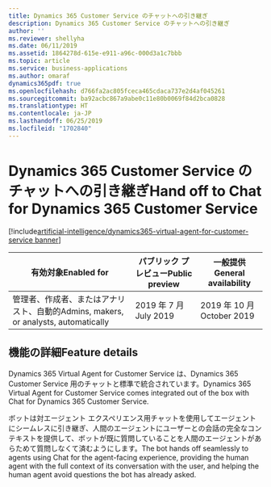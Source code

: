 ```yaml
---
title: Dynamics 365 Customer Service のチャットへの引き継ぎ
description: Dynamics 365 Customer Service のチャットへの引き継ぎ
author: ''
ms.reviewer: shellyha
ms.date: 06/11/2019
ms.assetid: 1864278d-615e-e911-a96c-000d3a1c7bbb
ms.topic: article
ms.service: business-applications
ms.author: omaraf
dynamics365pdf: true
ms.openlocfilehash: d766fa2ac805fceca465cdaca737e2d4af045261
ms.sourcegitcommit: ba92acbc867a9abe0c11e80b0069f84d2bca0828
ms.translationtype: HT
ms.contentlocale: ja-JP
ms.lasthandoff: 06/25/2019
ms.locfileid: "1702840"
---
```

# <a name="hand-off-to-chat-for-dynamics-365-customer-service"></a><span data-ttu-id="aec1c-103">Dynamics 365 Customer Service のチャットへの引き継ぎ</span><span class="sxs-lookup"><span data-stu-id="aec1c-103">Hand off to Chat for Dynamics 365 Customer Service</span></span>
[!include[artificial-intelligence/dynamics365-virtual-agent-for-customer-service banner](../includes/artificial-intelligence/dynamics365-virtual-agent-for-customer-service.md)]

| <span data-ttu-id="aec1c-104">有効対象</span><span class="sxs-lookup"><span data-stu-id="aec1c-104">Enabled for</span></span>    |  <span data-ttu-id="aec1c-105">パブリック プレビュー</span><span class="sxs-lookup"><span data-stu-id="aec1c-105">Public preview</span></span> | <span data-ttu-id="aec1c-106">一般提供</span><span class="sxs-lookup"><span data-stu-id="aec1c-106">General availability</span></span> | 
| ---------- | ---------- |---------- |
|<span data-ttu-id="aec1c-107">管理者、作成者、またはアナリスト、自動的</span><span class="sxs-lookup"><span data-stu-id="aec1c-107">Admins, makers, or analysts, automatically</span></span>|<span data-ttu-id="aec1c-108">2019 年 7 月</span><span class="sxs-lookup"><span data-stu-id="aec1c-108">July 2019</span></span>| <span data-ttu-id="aec1c-109">2019 年 10 月</span><span class="sxs-lookup"><span data-stu-id="aec1c-109">October 2019</span></span>|






## <a name="feature-details"></a><span data-ttu-id="aec1c-110">機能の詳細</span><span class="sxs-lookup"><span data-stu-id="aec1c-110">Feature details</span></span>
<!--feature detail start -->
<span data-ttu-id="aec1c-111">Dynamics 365 Virtual Agent for Customer Service は、Dynamics 365 Customer Service 用のチャットと標準で統合されています。</span><span class="sxs-lookup"><span data-stu-id="aec1c-111">Dynamics 365 Virtual Agent for Customer Service comes integrated out of the box with Chat for Dynamics 365 Customer Service.</span></span>
 
<span data-ttu-id="aec1c-112">ボットは対エージェント エクスペリエンス用チャットを使用してエージェントにシームレスに引き継ぎ、人間のエージェントにユーザーとの会話の完全なコンテキストを提供して、ボットが既に質問していることを人間のエージェントがあらためて質問しなくて済むようにします。</span><span class="sxs-lookup"><span data-stu-id="aec1c-112">The bot hands off seamlessly to agents using Chat for the agent-facing experience, providing the human agent with the full context of its conversation with the user, and helping the human agent avoid questions the bot has already asked.</span></span> 

<!--
![](media/hand-off-omnichannel-engagement-hub-1.png "")--> <!-- Picture 735499876 -->
<!--feature detail end -->










